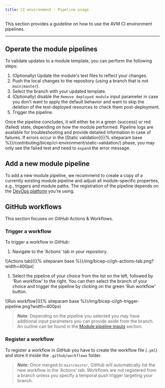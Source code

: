 ```yaml
---
title: CI environment - Pipeline usage
---
```


This section provides a guideline on how to use the AVM CI environment pipelines.

---

## Operate the module pipelines

To validate updates to a module template, you can perform the following steps:

1. (Optionally) Update the module's test files to reflect your changes.
1. Push the local changes to the repository (using a branch that is not `main|master`).
1. Select the branch with your updated template.
1. (Optionally) disable the `Remove deployed module` input parameter in case you don't want to apply the default behavior and want to skip the deletion of the test-deployed resources to check them post-deployment.
1. Trigger the pipeline.

Once the pipeline concludes, it will either be in a green (success) or red (failed) state, depending on how the module performed.
Pipeline logs are available for troubleshooting and provide detailed information in case of failures. If errors occur in the [Static validation]({{% siteparam base %}}/contributing/bicep/ci-environment/static-validation/) phase, you may only see the failed test and need to `expand` the error message.

## Add a new module pipeline

To add a new module pipeline, we recommend to create a copy of a currently existing module pipeline and adjust all module-specific properties, e.g., triggers and module paths. The registration of the pipeline depends on the [DevOps platform](#devops-tool-specific-guidance) you're using.

## GitHub workflows

This section focuses on _GitHub_ Actions & Workflows.

### Trigger a workflow

To trigger a workflow in _GitHub_:

1. Navigate to the 'Actions' tab in your repository.

  ![Actions tab]({{% siteparam base %}}/img/bicep-ci/gh-actions-tab.png?width=400px)

1. Select the pipeline of your choice from the list on the left, followed by 'Run workflow' to the right. You can then select the branch of your choice and trigger the pipeline by clicking on the green 'Run workflow' button.

  ![Run workflow]({{% siteparam base %}}/img/bicep-ci/gh-trigger-pipeline.png?width=400px)

>**Note**: Depending on the pipeline you selected you may have additional input parameters you can provide aside from the branch. An outline can be found in the [Module pipeline inputs](./The%20CI%20environment%20-%20Pipeline%20design#module-pipeline-inputs) section.

### Register a workflow

To register a workflow in _GitHub_ you have to create the workflow file (`.yml`) and store it inside the `.github/workflows` folder.
> ***Note:*** Once merged to `main|master`, GitHub will automatically list the new workflow in the 'Actions' tab. Workflows are not registered from a branch unless you specify a temporal push trigger targeting your branch.
